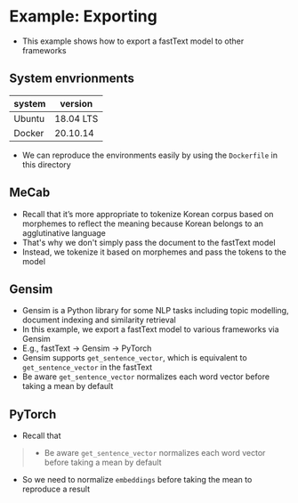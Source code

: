 # Example: Exporting

- This example shows how to export a fastText model to other frameworks

## System envrionments

| system | version |
| --- | --- |
| Ubuntu | 18.04 LTS |
| Docker | 20.10.14 |

- We can reproduce the environments easily by using the `Dockerfile` in this directory

## MeCab

- Recall that it’s more appropriate to tokenize Korean corpus based on morphemes to reflect the meaning because Korean belongs to an agglutinative language
- That's why we don't simply pass the document to the fastText model
- Instead, we tokenize it based on morphemes and pass the tokens to the model

## Gensim

- Gensim is a Python library for some NLP tasks including topic modelling, document indexing and similarity retrieval 
- In this example, we export a fastText model to various frameworks via Gensim
- E.g., fastText -> Gensim -> PyTorch
- Gensim supports `get_sentence_vector`, which is equivalent to `get_sentence_vector` in the fastText
- Be aware `get_sentence_vector` normalizes each word vector before taking a mean by default

## PyTorch

- Recall that
> - Be aware `get_sentence_vector` normalizes each word vector before taking a mean by default
- So we need to normalize `embeddings` before taking the mean to reproduce a result